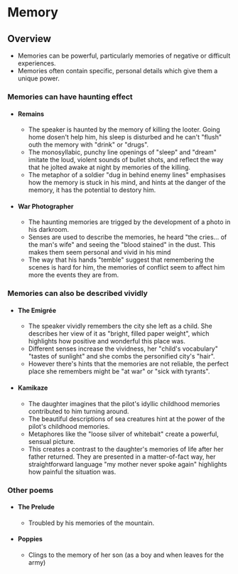# Memory

## Overview
- Memories can be powerful, particularly memories of negative or difficult experiences.
- Memories often contain specific, personal details which give them a unique power.

### Memories can have haunting effect
- #### Remains
    - The speaker is haunted by the memory of killing the looter. Going home dosen't help him, his sleep is disturbed and he can't "flush" outh the memory with "drink" or "drugs".
    - The monosyllabic, punchy line openings of "sleep" and "dream" imitate the loud, violent sounds of bullet shots, and reflect the way that he jolted awake at night by memories of the killing.
    - The metaphor of a soldier "dug in behind enemy lines" emphasises how the memory is stuck in his mind, and hints at the danger of the memory, it has the potential to destory him.

- #### War Photographer
    - The haunting memories are trigged by the development of a photo in his darkroom.
    - Senses are used to describe the memories, he heard "the cries... of the man's wife" and seeing the "blood stained" in the dust. This makes them seem personal and vivid in his mind
    - The way that his hands "temble" suggest that remembering the scenes is hard for him, the memories of conflict seem to affect him more the events they are from.


### Memories can also be described vividly
- #### The Emigrée
    - The speaker vividly remembers the city she left as a child. She describes her view of it as "bright, filled paper weight", which highlights how positive and wonderful this place was. 
    - Different senses increase the vividness, her "child's vocabulary" "tastes of sunlight" and she combs the personified city's "hair".
    - However there's hints that the memories are not reliable, the perfect place she remembers might be "at war" or "sick with tyrants".

- #### Kamikaze
    - The daughter imagines that the pilot's idyllic childhood memories contributed to him turning around.
    - The beautiful descriptions of sea creatures hint at the power of the pilot's childhood memories.
    - Metaphores like the "loose silver of whitebait" create a powerful, sensual picture.
    - This creates a contrast to the daughter's memories of life after her father returned. They are presented in a matter-of-fact way, her straightforward language "my mother never spoke again" highlights how painful the situation was.

### Other poems
- #### The Prelude
    - Troubled by his memories of the mountain.

- #### Poppies
    - Clings to the memory of her son (as a boy and when leaves for the army)